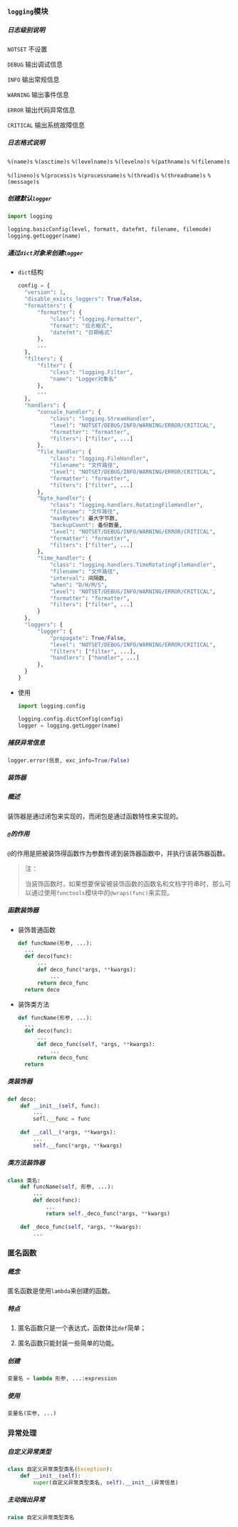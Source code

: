 ### `logging`模块

##### 日志级别说明

`NOTSET` 不设置

`DEBUG` 输出调试信息

`INFO` 输出常规信息

`WARNING` 输出事件信息

`ERROR` 输出代码异常信息

`CRITICAL` 输出系统故障信息

##### 日志格式说明

`%(name)s` `%(asctime)s` `%(levelname)s` `%(levelno)s` `%(pathname)s` `%(filename)s`

`%(lineno)s` `%(process)s` `%(processname)s` `%(thread)s` `%(threadname)s` `%(message)s`

##### 创建默认`logger`

```python
import logging

logging.basicConfig(level, formatt, datefmt, filename, filemode)
logging.getLogger(name)
```

##### 通过`dict`对象来创建`logger`

* `dict`结构

    ```python
    config = {
      "version": 1,
      "disable_exists_loggers": True/False,
      "formatters": {
          "formatter": {
              "class": "logging.Formatter",
              "format": "日志格式",
              "datefmt": "日期格式"
          },
          ...
      },
      "filters": {
          "filter": {
              "class": "logging.Filter",
              "name": "Logger对象名"
          },
          ...
      },
      "handlers": {
          "console_handler": {
              "class": "logging.StreamHandler",
              "level": "NOTSET/DEBUG/INFO/WARNING/ERROR/CRITICAL",
              "formatter": "formatter",
              "filters": ["filter", ...]
          },
          "file_handler": {
              "class": "logging.FileHandler",
              "filename": "文件路径",
              "level": "NOTSET/DEBUG/INFO/WARNING/ERROR/CRITICAL",
              "formatter": "formatter",
              "filters": ["filter", ...]
          },
          "byte_handler": {
              "class": "logging.handlers.RotatingFileHandler",
              "filename": "文件路径",
              "maxBytes": 最大字节数,
              "backupCount": 备份数量,
              "level": "NOTSET/DEBUG/INFO/WARNING/ERROR/CRITICAL",
              "formatter": "formatter",
              "filters": ["filter", ...]
          },
          "time_handler": {
              "class": "logging.handlers.TimeRotatingFileHandler",
              "filename": "文件路径",
              "interval": 间隔数,
              "when": "D/H/M/S",
              "level": "NOTSET/DEBUG/INFO/WARNING/ERROR/CRITICAL",
              "formatter": "formatter",
              "filters": ["filter", ...]
          }
      },
      "loggers": {
          "logger": {
              "propagate": True/False,
              "level": "NOTSET/DEBUG/INFO/WARNING/ERROR/CRITICAL",
              "filters": ["filter", ...],
              "handlers": ["handler", ...]
          },
      }
    }
    ```

* 使用

    ```python
    import logging.config
  
    logging.config.dictConfig(config)
    logger = logging.getLogger(name)
    ```

##### 捕获异常信息

```python
logger.error(信息, exc_info=True/False)
```

##### 装饰器

##### 概述

装饰器是通过闭包来实现的，而闭包是通过函数特性来实现的。

##### `@`的作用

`@`的作用是把被装饰得函数作为参数传递到装饰器函数中，并执行该装饰器函数。

> 注：
>
> 当装饰函数时，如果想要保留被装饰函数的函数名和文档字符串时，那么可以通过使用`functools`模块中的`@wraps(func)`来实现。

##### 函数装饰器

* 装饰普通函数

    ```python
    def funcName(形参, ...):
      ...
      def deco(func):
          ...
          def deco_func(*args, **kwargs):
              ...
          return deco_func
      return deco
    ```

* 装饰类方法

    ```python
    def funcName(形参, ...):
      ...
      def deco(func):
          ...
          def deco_func(self, *args, **kwargs):
              ...
          return deco_func
      return
    ```

##### 类装饰器

```python
def deco:
    def __init__(self, func):
        ...
        sefl.__func = func
    
    def __call__(*args, **kwargs):
        ...
        self.__func(*args, **kwargs)
```

##### 类方法装饰器

```python
class 类名:
    def funcName(self, 形参, ...):
        ...
        def deco(func):
            ...
            return self._deco_func(*args, **kwargs)
            
    def _deco_func(self, *args, **kwargs):
        ...
```

### 匿名函数

##### 概念

匿名函数是使用`lambda`来创建的函数。

##### 特点

1. 匿名函数只是一个表达式，函数体比`def`简单；

2. 匿名函数只能封装一些简单的功能。

##### 创建

```python
变量名 = lambda 形参, ...:expression
```

##### 使用

```python
变量名(实参, ...)
```

### 异常处理

##### 自定义异常类型

```python
class 自定义异常类型类名(Exception):
    def __init__(self):
        super(自定义异常类型类名, self).__init__(异常信息)
```

##### 主动抛出异常

```python
raise 自定义异常类型类名
```
